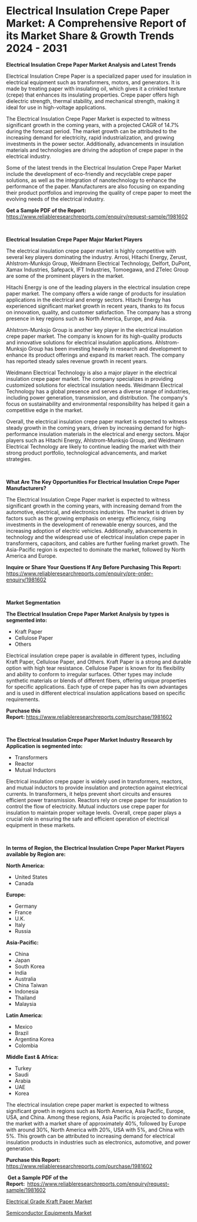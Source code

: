 <p><h1>Electrical Insulation Crepe Paper Market: A Comprehensive Report of its Market Share & Growth Trends 2024 - 2031</h1></p><p><strong>Electrical Insulation Crepe Paper Market Analysis and Latest Trends</strong></p>
<p><p>Electrical Insulation Crepe Paper is a specialized paper used for insulation in electrical equipment such as transformers, motors, and generators. It is made by treating paper with insulating oil, which gives it a crinkled texture (crepe) that enhances its insulating properties. Crepe paper offers high dielectric strength, thermal stability, and mechanical strength, making it ideal for use in high-voltage applications.</p><p>The Electrical Insulation Crepe Paper Market is expected to witness significant growth in the coming years, with a projected CAGR of 14.7% during the forecast period. The market growth can be attributed to the increasing demand for electricity, rapid industrialization, and growing investments in the power sector. Additionally, advancements in insulation materials and technologies are driving the adoption of crepe paper in the electrical industry.</p><p>Some of the latest trends in the Electrical Insulation Crepe Paper Market include the development of eco-friendly and recyclable crepe paper solutions, as well as the integration of nanotechnology to enhance the performance of the paper. Manufacturers are also focusing on expanding their product portfolios and improving the quality of crepe paper to meet the evolving needs of the electrical industry.</p></p>
<p><strong>Get a Sample PDF of the Report:&nbsp;</strong> <a href="https://www.reliableresearchreports.com/enquiry/request-sample/1981602">https://www.reliableresearchreports.com/enquiry/request-sample/1981602</a></p>
<p>&nbsp;</p>
<p><strong>Electrical Insulation Crepe Paper Major Market Players</strong></p>
<p><p>The electrical insulation crepe paper market is highly competitive with several key players dominating the industry. Arrosi, Hitachi Energy, Zerust, Ahlstrom-Munksjo Group, Weidmann Electrical Technology, Delfort, DuPont, Xamax Industries, Safepack, IFT Industries, Tomoegawa, and ZTelec Group are some of the prominent players in the market.</p><p>Hitachi Energy is one of the leading players in the electrical insulation crepe paper market. The company offers a wide range of products for insulation applications in the electrical and energy sectors. Hitachi Energy has experienced significant market growth in recent years, thanks to its focus on innovation, quality, and customer satisfaction. The company has a strong presence in key regions such as North America, Europe, and Asia.</p><p>Ahlstrom-Munksjo Group is another key player in the electrical insulation crepe paper market. The company is known for its high-quality products and innovative solutions for electrical insulation applications. Ahlstrom-Munksjo Group has been investing heavily in research and development to enhance its product offerings and expand its market reach. The company has reported steady sales revenue growth in recent years.</p><p>Weidmann Electrical Technology is also a major player in the electrical insulation crepe paper market. The company specializes in providing customized solutions for electrical insulation needs. Weidmann Electrical Technology has a global presence and serves a diverse range of industries, including power generation, transmission, and distribution. The company's focus on sustainability and environmental responsibility has helped it gain a competitive edge in the market.</p><p>Overall, the electrical insulation crepe paper market is expected to witness steady growth in the coming years, driven by increasing demand for high-performance insulation materials in the electrical and energy sectors. Major players such as Hitachi Energy, Ahlstrom-Munksjo Group, and Weidmann Electrical Technology are likely to continue leading the market with their strong product portfolio, technological advancements, and market strategies.</p></p>
<p>&nbsp;</p>
<p><strong>What Are The Key Opportunities For Electrical Insulation Crepe Paper Manufacturers?</strong></p>
<p><p>The Electrical Insulation Crepe Paper market is expected to witness significant growth in the coming years, with increasing demand from the automotive, electrical, and electronics industries. The market is driven by factors such as the growing emphasis on energy efficiency, rising investments in the development of renewable energy sources, and the increasing adoption of electric vehicles. Additionally, advancements in technology and the widespread use of electrical insulation crepe paper in transformers, capacitors, and cables are further fueling market growth. The Asia-Pacific region is expected to dominate the market, followed by North America and Europe.</p></p>
<p><strong>Inquire or Share Your Questions If Any Before Purchasing This Report:</strong> <a href="https://www.reliableresearchreports.com/enquiry/pre-order-enquiry/1981602">https://www.reliableresearchreports.com/enquiry/pre-order-enquiry/1981602</a></p>
<p>&nbsp;</p>
<p><strong>Market Segmentation</strong></p>
<p><strong>The Electrical Insulation Crepe Paper Market Analysis by types is segmented into:</strong></p>
<p><ul><li>Kraft Paper</li><li>Cellulose Paper</li><li>Others</li></ul></p>
<p><p>Electrical insulation crepe paper is available in different types, including Kraft Paper, Cellulose Paper, and Others. Kraft Paper is a strong and durable option with high tear resistance. Cellulose Paper is known for its flexibility and ability to conform to irregular surfaces. Other types may include synthetic materials or blends of different fibers, offering unique properties for specific applications. Each type of crepe paper has its own advantages and is used in different electrical insulation applications based on specific requirements.</p></p>
<p><strong>Purchase this Report:&nbsp;</strong><a href="https://www.reliableresearchreports.com/purchase/1981602">https://www.reliableresearchreports.com/purchase/1981602</a></p>
<p>&nbsp;</p>
<p><strong>The Electrical Insulation Crepe Paper Market Industry Research by Application is segmented into:</strong></p>
<p><ul><li>Transformers</li><li>Reactor</li><li>Mutual Inductors</li></ul></p>
<p><p>Electrical insulation crepe paper is widely used in transformers, reactors, and mutual inductors to provide insulation and protection against electrical currents. In transformers, it helps prevent short circuits and ensures efficient power transmission. Reactors rely on crepe paper for insulation to control the flow of electricity. Mutual inductors use crepe paper for insulation to maintain proper voltage levels. Overall, crepe paper plays a crucial role in ensuring the safe and efficient operation of electrical equipment in these markets.</p></p>
<p>&nbsp;</p>
<p><strong>In terms of Region, the Electrical Insulation Crepe Paper Market Players available by Region are:</strong></p>
<p>
    <p> <strong> North America: </strong>
        <ul>
            <li>United States</li>
            <li>Canada</li>
        </ul>
        </p> 
    <p> <strong> Europe: </strong>
        <ul>
            <li>Germany</li>
            <li>France</li>
            <li>U.K.</li>
            <li>Italy</li>
            <li>Russia</li>
        </ul>
        </p> 
    <p> <strong> Asia-Pacific: </strong>
        <ul>
            <li>China</li>
            <li>Japan</li>
            <li>South Korea</li>
            <li>India</li>
            <li>Australia</li>
            <li>China Taiwan</li>
            <li>Indonesia</li>
            <li>Thailand</li>
            <li>Malaysia</li>
        </ul>
        </p> 
    <p> <strong> Latin America: </strong>
        <ul>
            <li>Mexico</li>
            <li>Brazil</li>
            <li>Argentina Korea</li>
            <li>Colombia</li>
        </ul>
        </p> 
    <p> <strong> Middle East & Africa: </strong>
        <ul>
            <li>Turkey</li>
            <li>Saudi</li>
            <li>Arabia</li>
            <li>UAE</li>
            <li>Korea</li>
        </ul>
    </p>
    </p>
<p><p>The electrical insulation crepe paper market is expected to witness significant growth in regions such as North America, Asia Pacific, Europe, USA, and China. Among these regions, Asia Pacific is projected to dominate the market with a market share of approximately 40%, followed by Europe with around 30%, North America with 20%, USA with 5%, and China with 5%. This growth can be attributed to increasing demand for electrical insulation products in industries such as electronics, automotive, and power generation.</p></p>
<p><strong>Purchase this Report: </strong><a href="https://www.reliableresearchreports.com/purchase/1981602">https://www.reliableresearchreports.com/purchase/1981602</a></p>
<p>&nbsp;<strong>Get a Sample PDF of the Report:&nbsp;&nbsp;</strong><a href="https://www.reliableresearchreports.com/enquiry/request-sample/1981602">https://www.reliableresearchreports.com/enquiry/request-sample/1981602</a></p>
<p><strong></strong></p>
<p><p><a href="https://github.com/ruddyyedelwadw/Market-Research-Report-List-1/blob/main/electrical-grade-kraft-paper-market.md">Electrical Grade Kraft Paper Market</a></p><p><a href="https://angry-finch-aaf.notion.site/Semiconductor-Equipments-Market-Research-Report-Provides-Critical-Insights-that-can-help-Shape-Busin-aa8c216f51f2448a879427534ae277c7">Semiconductor Equipments Market</a></p></p>